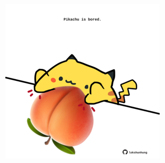 <!-- built at 20/02/2025, 15:00:48 UTC -->
<p align="center">
  <img width="500" height="500" src="./ReadmeImage.svg">
</p>
